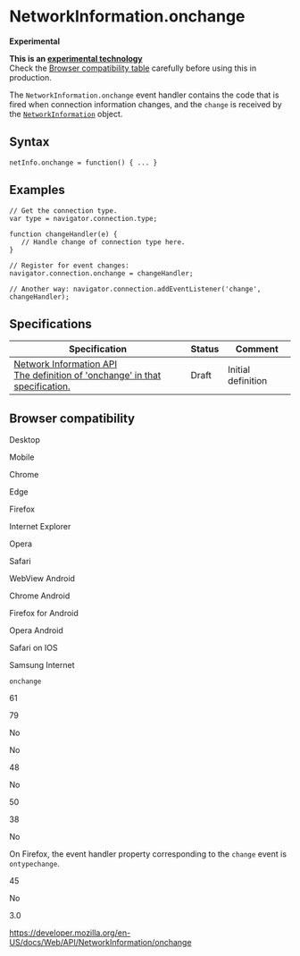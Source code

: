 NetworkInformation.onchange
===========================

**Experimental**

**This is an [experimental technology](https://developer.mozilla.org/en-US/docs/MDN/Guidelines/Conventions_definitions#experimental)**  
Check the [Browser compatibility table](#browser_compatibility) carefully before using this in production.

The `NetworkInformation.onchange` event handler contains the code that is fired when connection information changes, and the `change` is received by the [`NetworkInformation`](../networkinformation) object.

Syntax
------

    netInfo.onchange = function() { ... }

Examples
--------

    // Get the connection type.
    var type = navigator.connection.type;

    function changeHandler(e) {
       // Handle change of connection type here.
    }

    // Register for event changes:
    navigator.connection.onchange = changeHandler;

    // Another way: navigator.connection.addEventListener('change', changeHandler);

Specifications
--------------

<table><thead><tr class="header"><th>Specification</th><th>Status</th><th>Comment</th></tr></thead><tbody><tr class="odd"><td><a href="https://wicg.github.io/netinfo/#dom-networkinformation-onchange">Network Information API<br />
<span class="small">The definition of 'onchange' in that specification.</span></a></td><td><span class="spec-draft">Draft</span></td><td>Initial definition</td></tr></tbody></table>

Browser compatibility
---------------------

Desktop

Mobile

Chrome

Edge

Firefox

Internet Explorer

Opera

Safari

WebView Android

Chrome Android

Firefox for Android

Opera Android

Safari on IOS

Samsung Internet

`onchange`

61

79

No

No

48

No

50

38

No

On Firefox, the event handler property corresponding to the `change` event is `ontypechange`.

45

No

3.0

<a href="https://developer.mozilla.org/en-US/docs/Web/API/NetworkInformation/onchange" class="_attribution-link">https://developer.mozilla.org/en-US/docs/Web/API/NetworkInformation/onchange</a>
